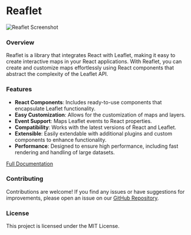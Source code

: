 # Reaflet

![Reaflet Screenshot](public/screenshot.png)

### Overview
Reaflet is a library that integrates React with Leaflet, making it easy to create interactive maps in your React applications. With Reaflet, you can create and customize maps effortlessly using React components that abstract the complexity of the Leaflet API.

### Features
- **React Components**: Includes ready-to-use components that encapsulate Leaflet functionality.
- **Easy Customization**: Allows for the customization of maps and layers.
- **Event Support**: Maps Leaflet events to React properties.
- **Compatibility**: Works with the latest versions of React and Leaflet.
- **Extensible**: Easily extendable with additional plugins and custom components to enhance functionality.
- **Performance**: Designed to ensure high performance, including fast rendering and handling of large datasets.

[Full Documentation](https://reaflet.vercel.app/home)

### Contributing
Contributions are welcome! If you find any issues or have suggestions for improvements, please open an issue on our [GitHub Repository](https://github.com/username/reaflet).

### License
This project is licensed under the MIT License.
